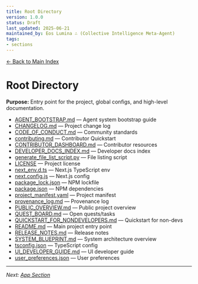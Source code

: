 ```yaml
---
title: Root Directory
version: 1.0.0
status: Draft
last_updated: 2025-06-21
maintained_by: Eos Lumina ∴ (Collective Intelligence Meta-Agent)
tags:
- sections
---
```



[← Back to Main Index](../PROJECT_INDEX.md)

# Root Directory

**Purpose:** Entry point for the project, global configs, and high-level documentation.

- [AGENT_BOOTSTRAP.md](../../AGENT_BOOTSTRAP.md) — Agent system bootstrap guide
- [CHANGELOG.md](../../CHANGELOG.md) — Project change log
- [CODE_OF_CONDUCT.md](../../CODE_OF_CONDUCT.md) — Community standards
- [contributing.md](../../contributing.md) — Contributor Quickstart
- [CONTRIBUTOR_DASHBOARD.md](../../CONTRIBUTOR_DASHBOARD.md) — Contributor resources
- [DEVELOPER_DOCS_INDEX.md](../../DEVELOPER_DOCS_INDEX.md) — Developer docs index
- [generate_file_list_script.py](../../generate_file_list_script.py) — File listing script
- [LICENSE](../../LICENSE) — Project license
- [next_env.d.ts](../../next_env.d.ts) — Next.js TypeScript env
- [next.config.js](../../next.config.js) — Next.js config
- [package_lock.json](../../package_lock.json) — NPM lockfile
- [package.json](../../package.json) — NPM dependencies
- [project_manifest.yaml](../../project_manifest.yaml) — Project manifest
- [provenance_log.md](../../provenance_log.md) — Provenance log
- [PUBLIC_OVERVIEW.md](../../PUBLIC_OVERVIEW.md) — Public project overview
- [QUEST_BOARD.md](../../QUEST_BOARD.md) — Open quests/tasks
- [QUICKSTART_FOR_NONDEVELOPERS.md](../../QUICKSTART_FOR_NONDEVELOPERS.md) — Quickstart for non-devs
- [README.md](../../README.md) — Main project entry point
- [RELEASE_NOTES.md](../../RELEASE_NOTES.md) — Release notes
- [SYSTEM_BLUEPRINT.md](../../SYSTEM_BLUEPRINT.md) — System architecture overview
- [tsconfig.json](../../tsconfig.json) — TypeScript config
- [UI_DEVELOPER_GUIDE.md](../../UI_DEVELOPER_GUIDE.md) — UI developer guide
- [user_preferences.json](../../user_preferences.json) — User preferences

---

_Next: [App Section](app.md)_
